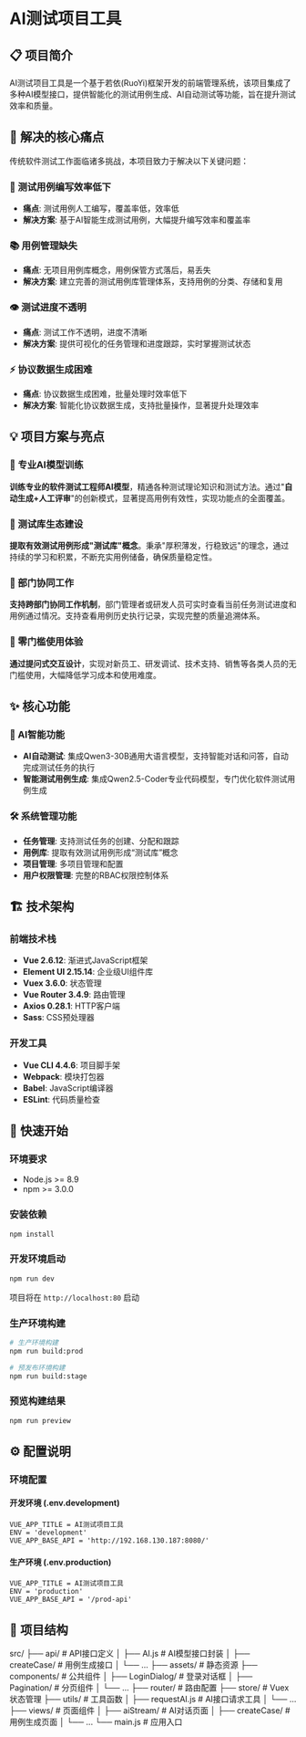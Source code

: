 # AI测试项目工具

## 📋 项目简介

AI测试项目工具是一个基于若依(RuoYi)框架开发的前端管理系统，该项目集成了多种AI模型接口，提供智能化的测试用例生成、AI自动测试等功能，旨在提升测试效率和质量。

## 🎯 解决的核心痛点

传统软件测试工作面临诸多挑战，本项目致力于解决以下关键问题：

### 📝 测试用例编写效率低下
- **痛点**: 测试用例人工编写，覆盖率低，效率低
- **解决方案**: 基于AI智能生成测试用例，大幅提升编写效率和覆盖率

### 📚 用例管理缺失
- **痛点**: 无项目用例库概念，用例保管方式落后，易丢失
- **解决方案**: 建立完善的测试用例库管理体系，支持用例的分类、存储和复用

### 👁️ 测试进度不透明
- **痛点**: 测试工作不透明，进度不清晰
- **解决方案**: 提供可视化的任务管理和进度跟踪，实时掌握测试状态

### ⚡ 协议数据生成困难
- **痛点**: 协议数据生成困难，批量处理时效率低下
- **解决方案**: 智能化协议数据生成，支持批量操作，显著提升处理效率

## 💡 项目方案与亮点

### 🧠 专业AI模型训练
**训练专业的软件测试工程师AI模型**，精通各种测试理论知识和测试方法。通过"**自动生成+人工评审**"的创新模式，显著提高用例有效性，实现功能点的全面覆盖。

### 📖 测试库生态建设
**提取有效测试用例形成"测试库"概念**。秉承"厚积薄发，行稳致远"的理念，通过持续的学习和积累，不断充实用例储备，确保质量稳定性。

### 🤝 部门协同工作
**支持跨部门协同工作机制**，部门管理者或研发人员可实时查看当前任务测试进度和用例通过情况。支持查看用例历史执行记录，实现完整的质量追溯体系。

### 🚪 零门槛使用体验
**通过提问式交互设计**，实现对新员工、研发调试、技术支持、销售等各类人员的无门槛使用，大幅降低学习成本和使用难度。

## ✨ 核心功能

### 🤖 AI智能功能
- **AI自动测试**: 集成Qwen3-30B通用大语言模型，支持智能对话和问答，自动完成测试任务的执行
- **智能测试用例生成**: 集成Qwen2.5-Coder专业代码模型，专门优化软件测试用例生成

### 🛠️ 系统管理功能
- **任务管理**: 支持测试任务的创建、分配和跟踪
- **用例库**: 提取有效测试用例形成“测试库”概念
- **项目管理**: 多项目管理和配置
- **用户权限管理**: 完整的RBAC权限控制体系

## 🏗️ 技术架构

### 前端技术栈
- **Vue 2.6.12**: 渐进式JavaScript框架
- **Element UI 2.15.14**: 企业级UI组件库
- **Vuex 3.6.0**: 状态管理
- **Vue Router 3.4.9**: 路由管理
- **Axios 0.28.1**: HTTP客户端
- **Sass**: CSS预处理器

### 开发工具
- **Vue CLI 4.4.6**: 项目脚手架
- **Webpack**: 模块打包器
- **Babel**: JavaScript编译器
- **ESLint**: 代码质量检查

## 🚀 快速开始

### 环境要求
- Node.js >= 8.9
- npm >= 3.0.0

### 安装依赖
```bash
npm install
```

### 开发环境启动
```bash
npm run dev
```
项目将在 `http://localhost:80` 启动

### 生产环境构建
```bash
# 生产环境构建
npm run build:prod

# 预发布环境构建
npm run build:stage
```

### 预览构建结果
```bash
npm run preview
```

## ⚙️ 配置说明

### 环境配置

#### 开发环境 (.env.development)
```env
VUE_APP_TITLE = AI测试项目工具
ENV = 'development'
VUE_APP_BASE_API = 'http://192.168.130.187:8080/'
```

#### 生产环境 (.env.production)
```env
VUE_APP_TITLE = AI测试项目工具
ENV = 'production'
VUE_APP_BASE_API = '/prod-api'
```

## 📁 项目结构
src/
├── api/                    # API接口定义
│   ├── AI.js              # AI模型接口封装
│   ├── createCase/        # 用例生成接口
│   └── ...
├── assets/                # 静态资源
├── components/            # 公共组件
│   ├── LoginDialog/       # 登录对话框
│   ├── Pagination/        # 分页组件
│   └── ...
├── router/                # 路由配置
├── store/                 # Vuex状态管理
├── utils/                 # 工具函数
│   ├── requestAI.js       # AI接口请求工具
│   └── ...
├── views/                 # 页面组件
│   ├── aiStream/          # AI对话页面
│   ├── createCase/        # 用例生成页面
│   └── ...
└── main.js               # 应用入口